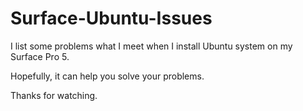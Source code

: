 # Surface-Ubuntu-Issues



I list some problems what I meet when I install Ubuntu system on my Surface Pro 5.

Hopefully, it can help you solve your problems.


Thanks for watching.
